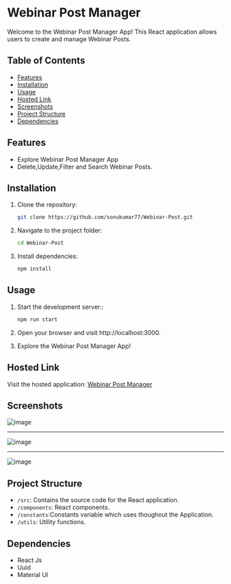 # Webinar Post Manager

Welcome to the Webinar Post Manager App! This React application allows users to create and manage Webinar Posts.

## Table of Contents

- [Features](#features)
- [Installation](#installation)
- [Usage](#usage)
- [Hosted Link](#hosted-link)
- [Screenshots](#screenshots)
- [Project Structure](#project-structure)
- [Dependencies](#dependencies)

## Features

- Explore Webinar Post Manager App 
- Delete,Update,Filter and Search Webinar Posts.

## Installation

1. Clone the repository:

   ```bash
   git clone https://github.com/sonukumar77/Webinar-Post.git

2. Navigate to the project folder:

   ```bash
   cd Webinar-Post

3. Install dependencies:

   ```bash
   npm install

## Usage

1. Start the development server::

   ```bash
   npm run start

2. Open your browser and visit http://localhost:3000.

3. Explore the Webinar Post Manager App!

## Hosted Link

Visit the hosted application: [Webinar Post Manager](https://webinar-post.vercel.app/)

## Screenshots

![image](https://github.com/sonukumar77/Webinar-Post/blob/main/src/assets/screenshots/modal.png)

---
![image](https://github.com/sonukumar77/Webinar-Post/blob/main/src/assets/screenshots/lists.png)

---
![image](https://github.com/sonukumar77/Webinar-Post/blob/main/src/assets/screenshots/filter.png)


## Project Structure

* `/src`: Contains the source code for the React application.
* `/components`: React components.
* `/constants`:Constants variable which uses thoughout the Application.
* `/utils`: Utility functions.

## Dependencies

- React Js
- Uuid
- Material UI
